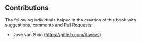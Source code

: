 ## Contributions

The following individuals helped in the creation of this book with suggestions, comments and Pull Requests:

* Dave van Stein (https://github.com/davevs)
